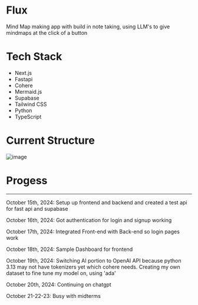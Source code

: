 # Flux
Mind Map making app with build in note taking, using LLM's to give mindmaps at the click of a button

# Tech Stack
- Next.js
- Fastapi
- Cohere
- Mermaid.js
- Supabase
- Tailwind CSS
- Python
- TypeScript

# Current Structure

![image](https://github.com/user-attachments/assets/b21dbe0f-c44a-402c-bb2a-2923915d124d)


# Progess
---
October 15th, 2024: Setup up frontend and backend and created a test api for fast api and supabase

October 16th, 2024: Got authentication for login and signup working

October 17th, 2024: Integrated Front-end with Back-end so login pages work

October 18th, 2024: Sample Dashboard for frontend

October 19th, 2024: Switching AI portion to OpenAI API because python 3.13 may not have tokenizers yet which cohere needs. Creating my own dataset to fine tune my model on, using 'ada'

October 20th, 2024: Continuing on chatgpt

October 21-22-23: Busy with midterms


